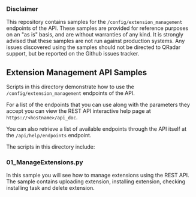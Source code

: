 ### Disclaimer

This repository contains samples for the `/config/extension_management`
endpoints of the API. These samples are provided for reference purposes on an
"as is" basis, and are without warranties of any kind. It is strongly advised
that these samples are not run against production systems. Any issues
discovered using the samples should not be directed to QRadar support, but be
reported on the Github issues tracker.

## Extension Management API Samples

Scripts in this directory demonstrate how to use
the `/config/extension_management` endpoints of the API.

For a list of the endpoints that you can use along with the parameters
they accept you can view the REST API interactive help page at
`https://<hostname>/api_doc`.

You can also retrieve a list of available endpoints through the API itself
at the `/api/help/endpoints` endpoint.

The scripts in this directory include:

### 01\_ManageExtensions.py
In this sample you will see how to manage extensions using the REST API.
The sample contains uploading extension, installing extension, checking installing task and delete extension.
